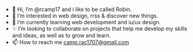 - 👋 Hi, I’m @rcamp17 and i like to be called Robin.
- 👀 I’m interested in web design, rrss & discover new things.
- 🌱 I’m currently learning web development and iu/ux design.
- ✨ I’m looking to collaborate on projects that help me develop my skills and ideas, as well as to grow and learn.
- 📫 How to reach me camp.rac1707@gmail.com 

<!---
rcamp17/rcamp17 is a ✨ special ✨ repository because its `README.md` (this file) appears on your GitHub profile.
You can click the Preview link to take a look at your changes.
--->
